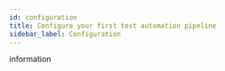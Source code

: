 ```yaml
---
id: configuration
title: Configure your first test automation pipeline
sidebar_label: Configuration
---
```


information

